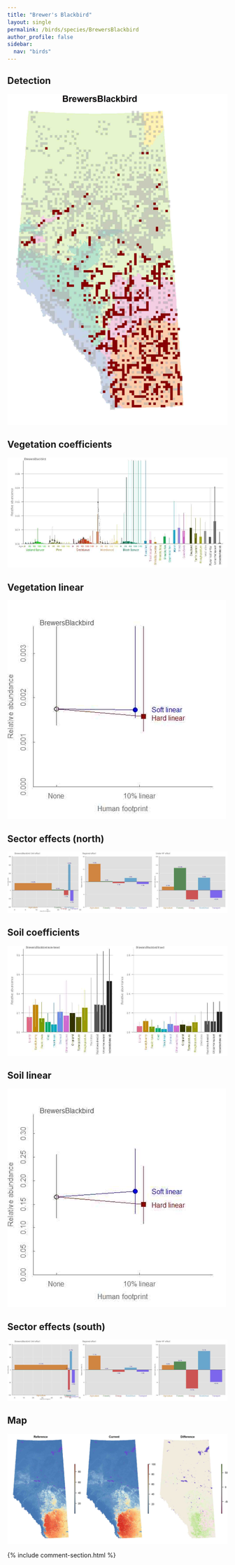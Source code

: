 ```yaml
---
title: "Brewer's Blackbird"
layout: single
permalink: /birds/species/BrewersBlackbird
author_profile: false
sidebar:
  nav: "birds"
---
```


<h2>Detection</h2>

![](/assets/images/birds/BrewersBlackbird/det.jpg)

<h2>Vegetation coefficients</h2>

![](/assets/images/birds/BrewersBlackbird/veghf.jpg)

<h2>Vegetation linear</h2>

![](/assets/images/birds/BrewersBlackbird/lin-north.jpg)

<h2>Sector effects (north)</h2>

![](/assets/images/birds/BrewersBlackbird/sector-north.jpg)

<h2>Soil coefficients</h2>

![](/assets/images/birds/BrewersBlackbird/soilhf.jpg)

<h2>Soil linear</h2>

![](/assets/images/birds/BrewersBlackbird/lin-south.jpg)

<h2>Sector effects (south)</h2>

![](/assets/images/birds/BrewersBlackbird/sector-south.jpg)

<h2>Map</h2>

![](/assets/images/birds/BrewersBlackbird/map.jpg)

{% include comment-section.html %}
